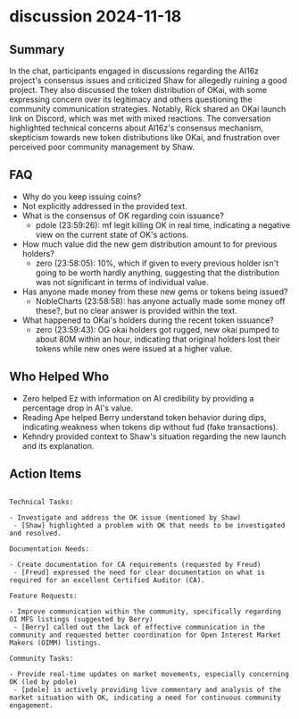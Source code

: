 # discussion 2024-11-18

## Summary
 In the chat, participants engaged in discussions regarding the AI16z project's consensus issues and criticized Shaw for allegedly ruining a good project. They also discussed the token distribution of OKai, with some expressing concern over its legitimacy and others questioning the community communication strategies. Notably, Rick shared an OKai launch link on Discord, which was met with mixed reactions. The conversation highlighted technical concerns about AI16z's consensus mechanism, skepticism towards new token distributions like OKai, and frustration over perceived poor community management by Shaw.

## FAQ
 - Why do you keep issuing coins?
  - Not explicitly addressed in the provided text.
- What is the consensus of OK regarding coin issuance?
  - pdole (23:59:26): mf legit killing OK in real time, indicating a negative view on the current state of OK's actions.
- How much value did the new gem distribution amount to for previous holders?
  - zero (23:58:05): 10%, which if given to every previous holder isn't going to be worth hardly anything, suggesting that the distribution was not significant in terms of individual value.
- Has anyone made money from these new gems or tokens being issued?
  - NobleCharts (23:58:58): has anyone actually made some money off these?, but no clear answer is provided within the text.
- What happened to OKai's holders during the recent token issuance?
  - zero (23:59:43): OG okai holders got rugged, new okai pumped to about 80M within an hour, indicating that original holders lost their tokens while new ones were issued at a higher value.

## Who Helped Who
 - Zero helped Ez with information on AI credibility by providing a percentage drop in AI's value.
- Reading Ape helped Berry understand token behavior during dips, indicating weakness when tokens dip without fud (fake transactions).
- Kehndry provided context to Shaw's situation regarding the new launch and its explanation.

## Action Items
 ```

Technical Tasks:

- Investigate and address the OK issue (mentioned by Shaw)
  - [Shaw] highlighted a problem with OK that needs to be investigated and resolved.

Documentation Needs:

- Create documentation for CA requirements (requested by Freud)
  - [Freud] expressed the need for clear documentation on what is required for an excellent Certified Auditor (CA).

Feature Requests:

- Improve communication within the community, specifically regarding OI MFS listings (suggested by Berry)
  - [Berry] called out the lack of effective communication in the community and requested better coordination for Open Interest Market Makers (OIMM) listings.

Community Tasks:

- Provide real-time updates on market movements, especially concerning OK (led by pdole)
  - [pdole] is actively providing live commentary and analysis of the market situation with OK, indicating a need for continuous community engagement.

```

